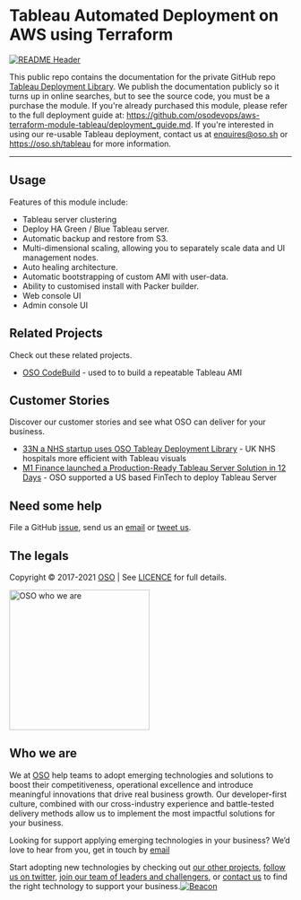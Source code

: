 
<!-- markdownlint-disable -->
# Tableau Automated Deployment on AWS using Terraform


<!-- markdownlint-restore -->

[![README Header][readme_header_img]][readme_header_link]

<!--




  ** DO NOT EDIT THIS FILE
  **
  ** This file was automatically generated by the `build-harness`.
  ** 1) Make all changes to `README.yaml`
  ** 2) Run `make init` (you only need to do this once)
  ** 3) Run`make readme` to rebuild this file.
  **
  ** (We maintain HUNDREDS of open source projects. This is how we maintain our sanity.)
  **





-->
This public repo contains the documentation for the private GitHub repo [Tableau Deployment Library](https://github.com/osodevops/aws-terraform-module-tableau). We publish the documentation publicly so it turns up in online searches, but to see the source code, you must be a purchase the module. If you're already purchased this module, please refer to the full deployment guide at: https://github.com/osodevops/aws-terraform-module-tableau/deployment_guide.md. If you're interested in using our re-usable Tableau deployment, contact us at enquires@oso.sh or https://oso.sh/tableau for more information.

---






## Usage

Features of this module include:
  - Tableau server clustering
  - Deploy HA Green / Blue Tableau server.
  - Automatic backup and restore from S3.
  - Multi-dimensional scaling, allowing you to separately scale data and UI management nodes.
  - Auto healing architecture.
  - Automatic bootstrapping of custom AMI with user-data.
  - Ability to customised install with Packer builder.
  - Web console UI
  - Admin console UI








## Related Projects

Check out these related projects.

- [OSO CodeBuild](https://github.com/osodevops/aws-terraform-module-codebuild-packer) - used to to build a repeatable Tableau AMI



## Customer Stories

Discover our customer stories and see what OSO can deliver for your business.

- [33N a NHS startup uses OSO Tableay Deployment Library](https://oso.sh/case-studies/how-33n-enabled-real-time-nhs-data-visualisation/) - UK NHS hospitals more efficient with Tableau visuals
- [M1 Finance launched a Production-Ready Tableau Server Solution in 12 Days](https://oso.sh/case-studies/how-oso-helped-m1-to-launch-a-production-ready-tableau-server-solution-in-12-days/) - OSO supported a US based FinTech to deploy Tableau Server



## Need some help

File a GitHub [issue](https://github.com/osodevops/aws-terraform-module-tableau-public/issues), send us an [email][email] or [tweet us][twitter].

## The legals

Copyright © 2017-2021 [OSO](https://oso.sh) | See [LICENCE](LICENSE) for full details.

[<img src="https://oso-public-resources.s3.eu-west-1.amazonaws.com/oso-logo-green.png" alt="OSO who we are" width="250"/>](https://oso.sh/who-we-are/)

## Who we are

We at [OSO][website] help teams to adopt emerging technologies and solutions to boost their competitiveness, operational excellence and introduce meaningful innovations that drive real business growth. Our developer-first culture, combined with our cross-industry experience and battle-tested delivery methods allow us to implement the most impactful solutions for your business.

Looking for support applying emerging technologies in your business? We’d love to hear from you, get in touch by [email][email]

Start adopting new technologies by checking out [our other projects][github], [follow us on twitter][twitter], [join our team of leaders and challengers][careers], or [contact us][contact] to find the right technology to support your business.[![Beacon][beacon]][website]

  [logo]: https://oso-public-resources.s3.eu-west-1.amazonaws.com/oso-logo-green.png
  [website]: https://oso.sh?utm_source=github&utm_medium=readme&utm_campaign=osodevops/aws-terraform-module-tableau-public&utm_content=website
  [github]: https://github.com/osodevops?utm_source=github&utm_medium=readme&utm_campaign=osodevops/aws-terraform-module-tableau-public&utm_content=github
  [careers]: https://oso.sh/careers/?utm_source=github&utm_medium=readme&utm_campaign=osodevops/aws-terraform-module-tableau-public&utm_content=careers
  [contact]: https://oso.sh/contact/?utm_source=github&utm_medium=readme&utm_campaign=osodevops/aws-terraform-module-tableau-public&utm_content=contact
  [linkedin]: https://www.linkedin.com/company/oso-devops?utm_source=github&utm_medium=readme&utm_campaign=osodevops/aws-terraform-module-tableau-public&utm_content=linkedin
  [twitter]: https://twitter.com/osodevops?utm_source=github&utm_medium=readme&utm_campaign=osodevops/aws-terraform-module-tableau-public&utm_content=twitter
  [email]: mailto:enquiries@oso.sh?utm_source=github&utm_medium=readme&utm_campaign=osodevops/aws-terraform-module-tableau-public&utm_content=email
  [readme_header_img]: https://oso-public-resources.s3.eu-west-1.amazonaws.com/oso-animation.gif
  [readme_header_link]: https://oso.sh/what-we-do/?utm_source=github&utm_medium=readme&utm_campaign=osodevops/aws-terraform-module-tableau-public&utm_content=readme_header_link
  [beacon]: https://github-analyics.ew.r.appspot.com/G-WV0Q3HYW08/osodevops/aws-terraform-module-tableau-public?pixel&cs=github&cm=readme&an=aws-terraform-module-tableau-public
